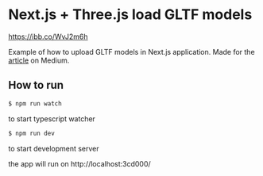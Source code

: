 # Next.js + Three.js load GLTF models

https://ibb.co/WvJ2m6h

Example of how to upload GLTF models in Next.js application. Made for the [article](https://oslavdev.medium.com/load-animated-gltf-models-in-next-js-app-with-three-js-8cf0a5d99e10) on Medium.

## How to run

```sh
$ npm run watch

```

to start typescript watcher

```sh
$ npm run dev
```

to start development server

the app will run on http://localhost:3cd000/
